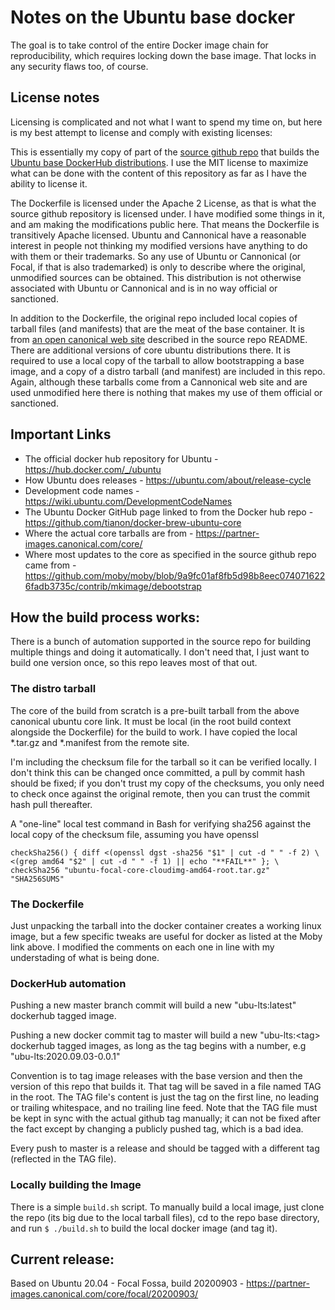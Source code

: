 # Notes on the Ubuntu base docker

The goal is to take control of the entire Docker image chain for reproducibility, which requires locking down the base image. That locks in any security flaws too, of course.

## License notes

Licensing is complicated and not what I want to spend my time on, but here is my best attempt to license and comply with existing licenses:

This is essentially my copy of part of the [source github repo](https://github.com/tianon/docker-brew-ubuntu-core) that builds the [Ubuntu base DockerHub distributions](https://hub.docker.com/_/ubuntu). I use the MIT license to maximize what can be done with the content of this repository as far as I have the ability to license it.

The Dockerfile is licensed under the Apache 2 License, as that is what the source github repository is licensed under. I have modified some things in it, and am making the modifications public here. That means the Dockerfile is transitively Apache licensed. Ubuntu and Cannonical have a reasonable interest in people not thinking my modified versions have anything to do with them or their trademarks. So any use of Ubuntu or Cannonical (or Focal, if that is also trademarked) is only to describe where the original, unmodified sources can be obtained. This distribution is not otherwise associated with Ubuntu or Cannonical and is in no way official or sanctioned.

In addition to the Dockerfile, the original repo included local copies of tarball files (and manifests) that are the meat of the base container. It is from [an open canonical web site](https://partner-images.canonical.com/core/) described in the source repo README. There are additional versions of core ubuntu distributions there. It is required to use a local copy of the tarball to allow bootstrapping a base image, and a copy of a distro tarball (and manifest) are included in this repo. Again, although these tarballs come from a Cannonical web site and are used unmodified here there is nothing that makes my use of them official or sanctioned.

## Important Links

* The official docker hub repository for Ubuntu - https://hub.docker.com/_/ubuntu
* How Ubuntu does releases - https://ubuntu.com/about/release-cycle
* Development code names - https://wiki.ubuntu.com/DevelopmentCodeNames
* The Ubuntu Docker GitHub page linked to from the Docker hub repo - https://github.com/tianon/docker-brew-ubuntu-core
* Where the actual core tarballs are from - https://partner-images.canonical.com/core/
* Where most updates to the core as specified in the source github repo came from - 
https://github.com/moby/moby/blob/9a9fc01af8fb5d98b8eec0740716226fadb3735c/contrib/mkimage/debootstrap

## How the build process works:

There is a bunch of automation supported in the source repo for building multiple things and doing it automatically. I don't need that, I just want to build one version once, so this repo leaves most of that out.

### The distro tarball

The core of the build from scratch is a pre-built tarball from the above canonical ubuntu core link. It must be local (in the root build context alongside the Dockerfile) for the build to work. I have copied the local *.tar.gz and *.manifest from the remote site.

I'm including the checksum file for the tarball so it can be verified locally. I don't think this can be changed once committed, a pull by commit hash should be fixed; if you don't trust my copy of the checksums, you only need to check once against the original remote, then you can trust the commit hash pull thereafter.

A "one-line" local test command in Bash for verifying sha256 against the local copy of the checksum file, assuming you have openssl

    checkSha256() { diff <(openssl dgst -sha256 "$1" | cut -d " " -f 2) \
    <(grep amd64 "$2" | cut -d " " -f 1) || echo "**FAIL**" }; \
    checkSha256 "ubuntu-focal-core-cloudimg-amd64-root.tar.gz" "SHA256SUMS"

### The Dockerfile

Just unpacking the tarball into the docker container creates a working linux image, but a few specific tweaks are useful for docker as listed at the Moby link above. I modified the comments on each one in line with my understading of what is being done.

### DockerHub automation

Pushing a new master branch commit will build a new "ubu-lts:latest" dockerhub tagged image.

Pushing a new docker commit tag to master will build a new "ubu-lts:\<tag\> dockerhub tagged images, as long as the tag begins with a number, e.g "ubu-lts:2020.09.03-0.0.1"

Convention is to tag image releases with the base version and then the version of this repo that builds it. That tag will be saved in a file named TAG in the root. The TAG file's content is just the tag on the first line, no leading or trailing whitespace, and no trailing line feed. Note that the TAG file must be kept in sync with the actual github tag manually; it can not be fixed after the fact except by changing a publicly pushed tag, which is a bad idea.

Every push to master is a release and should be tagged with a different tag (reflected in the TAG file).

### Locally building the Image

There is a simple `build.sh` script. To manually build a local image, just clone the repo (its big due to the local tarball files), cd to the repo base directory, and run `$ ./build.sh` to build the local docker image (and tag it). 

## Current release:

Based on Ubuntu 20.04 - Focal Fossa, build 20200903 - https://partner-images.canonical.com/core/focal/20200903/

